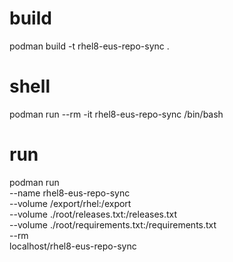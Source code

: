 # build
podman build -t rhel8-eus-repo-sync .

# shell
podman run --rm -it rhel8-eus-repo-sync /bin/bash

# run
podman run \
--name rhel8-eus-repo-sync \
--volume /export/rhel:/export \
--volume ./root/releases.txt:/releases.txt \
--volume ./root/requirements.txt:/requirements.txt \
--rm \
localhost/rhel8-eus-repo-sync
